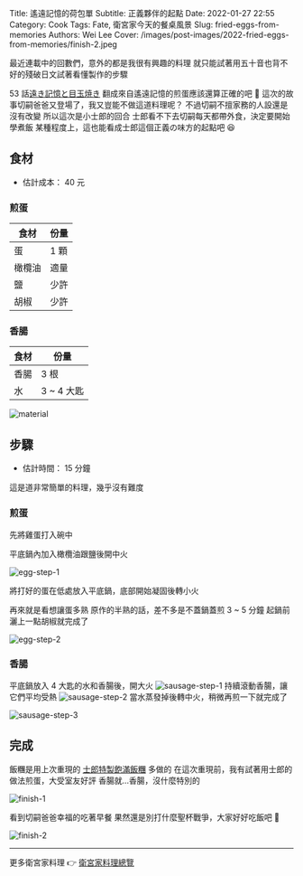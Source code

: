 Title: 遙遠記憶的荷包單
Subtitle: 正義夥伴的起點
Date: 2022-01-27 22:55
Category: Cook
Tags: Fate, 衛宮家今天的餐桌風景
Slug: fried-eggs-from-memories
Authors: Wei Lee
Cover: /images/post-images/2022-fried-eggs-from-memories/finish-2.jpeg

最近連載中的回數們，意外的都是我很有興趣的料理
就只能試著用五十音也背不好的殘破日文試著看懂製作的步驟

<!--more-->

53 話[遠き記憶と目玉焼き](https://web-ace.jp/youngaceup/contents/1000010/episode/5947/)
翻成來自遙遠記憶的煎蛋應該還算正確的吧 🤔
這次的故事切嗣爸爸又登場了，我又豈能不做這道料理呢？
不過切嗣不擅家務的人設還是沒有改變
所以這次是小士郎的回合
士郎看不下去切嗣每天都帶外食，決定要開始學煮飯
某種程度上，這也能看成士郎這個正義の味方的起點吧 😆

## 食材
* 估計成本： 40 元

### 煎蛋

| 食材 | 份量 |
|---|---|
| 蛋 | 1 顆 |
| 橄欖油 | 適量 |
| 鹽 | 少許 |
| 胡椒 | 少許 |

### 香腸

| 食材 | 份量 |
|---|---|
| 香腸 | 3 根 |
| 水 | 3 ~ 4 大匙 |

![material](/images/post-images/2022-fried-eggs-from-memories/material.jpeg)

## 步驟
* 估計時間： 15 分鐘

這是道非常簡單的料理，幾乎沒有難度

### 煎蛋
先將雞蛋打入碗中

平底鍋內加入橄欖油跟鹽後開中火

![egg-step-1](/images/post-images/2022-fried-eggs-from-memories/egg-step-1.jpeg)

將打好的蛋在低處放入平底鍋，底部開始凝固後轉小火

再來就是看想讓蛋多熟
原作的半熟的話，差不多是不蓋鍋蓋煎 3 ~ 5 分鐘
起鍋前灑上一點胡椒就完成了

![egg-step-2](/images/post-images/2022-fried-eggs-from-memories/egg-step-2.jpeg)

### 香腸

平底鍋放入 4 大匙的水和香腸後，開大火
![sausage-step-1](/images/post-images/2022-fried-eggs-from-memories/sausage-step-1.jpeg)
持續滾動香腸，讓它們平均受熱
![sausage-step-2](/images/post-images/2022-fried-eggs-from-memories/sausage-step-2.jpeg)
當水蒸發掉後轉中火，稍微再煎一下就完成了



![sausage-step-3](/images/post-images/2022-fried-eggs-from-memories/sausage-step-3.jpeg)


## 完成

飯糰是用上次重現的 [士郎特製飽滿飯糰]({filename}/posts/cook/2022/3-emiya-s-rice-ball.md) 多做的
在這次重現前，我有試著用士郎的做法煎蛋，大受室友好評
香腸就...香腸，沒什麼特別的

![finish-1](/images/post-images/2022-fried-eggs-from-memories/finish-1.jpeg)

看到切嗣爸爸幸福的吃著早餐
果然還是別打什麼聖杯戰爭，大家好好吃飯吧 🍚

![finish-2](/images/post-images/2022-fried-eggs-from-memories/finish-2.jpeg)

---

更多衛宮家料理 👉 [衛宮家料理總覽]({filename}/pages/emiya-toc.md)

